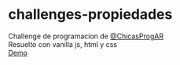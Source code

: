 # challenges-propiedades

Challenge de programacion de <a href="https://github.com/elstr/twitch-chicasprog-recursos/tree/master/challenges/challenge-propiedades">@ChicasProgAR</a>
<br>
Resuelto con vanilla js, html y css
<br>
<a href="https://luciamoyano.github.io/challenges-propiedades/">Demo</a>

